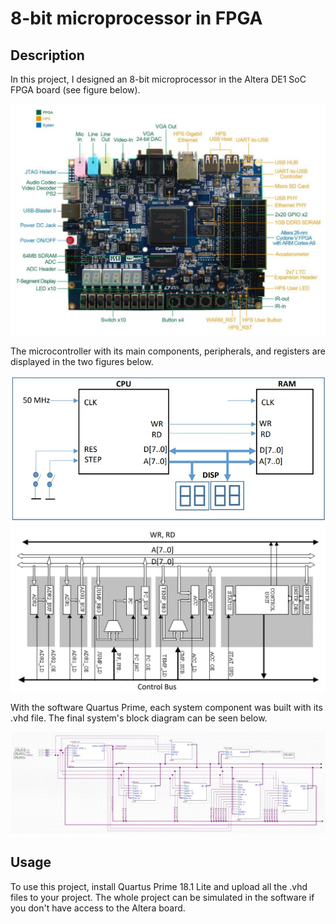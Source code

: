 # 8-bit microprocessor in FPGA

## Description
In this project, I designed an 8-bit microprocessor in the Altera DE1 SoC FPGA board (see figure below).

![Board](images/de1soc.jpg)

The microcontroller with its main components, peripherals, and registers are displayed in the two figures below.

![System](images/8bitmicroprocessorsystem.jpg)
![System](images/blockschematicchanged.jpg)

With the software Quartus Prime, each system component was built with its .vhd file. The final system's block diagram can be seen below.

![System](images/blockquartus.jpg)

## Usage
To use this project, install Quartus Prime 18.1 Lite and upload all the .vhd files to your project. The whole project can be simulated in the software if you don't have access to the Altera board.
